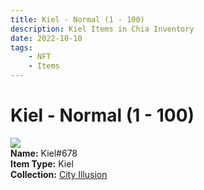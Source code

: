 ```yaml
---
title: Kiel - Normal (1 - 100)
description: Kiel Items in Chia Inventory
date: 2022-10-10
tags:
    - NFT
    - Items
---
```


# Kiel - Normal (1 - 100)
<div class="item_thumbnail">
<img loading="lazy" src="https://b6snxfrwr5dtqektz2lyd7bxg6cjqp5yns26td65m2ygudpvvq.arweave.net/D6-TbljaPRzgRU86Xgfw3N4SYP7hstemP3Wawag31rI"><br/>
<div><strong>Name:</strong> Kiel#678</div>
<div><strong>Item Type:</strong> Kiel</div>
<div><strong>Collection:</strong> <a href="https://www.spacescan.io/xch/nft/collection/col1lend2dcn558km4wcwta4xnkfv3xpcmlp9kyt0m909emvfxechlyqdl5ndg">City Illusion</a></div>
</div>

